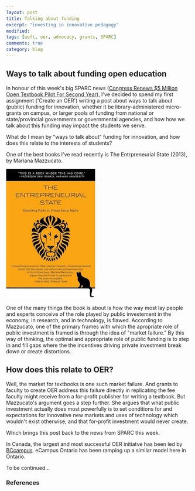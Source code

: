```yaml
---
layout: post
title: Talking about funding
excerpt: "investing in innovative pedagogy"
modified: 
tags: [uoft, oer, advocacy, grants, SPARC]
comments: true
category: blog
---
```



<h2>Ways to talk about funding open education</h2>

In honour of this week's big SPARC news (<a href="https://sparcopen.org/news/2018/open-textbooks-pilot-fy19/">Congress Renews $5 Million Open Textbook Pilot For Second Year</a>), I've decided to spend my first assignment ('Create an OER') writing a post about ways to talk about (public) funding for innovation, whether it be library-administered micro-grants on campus, or larger pools of funding from national or state/provincial governments or governmental agencies, and how how we talk about this funding may impact the students we serve. 

What do I mean by "ways to talk about" funding for innovation, and how does this relate to the interests of students? 

One of the best books I've read recently is The Entrpreneurial State (2013), by Mariana Mazzucato.

<a href="http://www.worldcat.org/oclc/862712864"><img src="/images/entrepreneurial-state-cover.jpeg"></a>

One of the many things the book is about is how the way most lay people and experts conceive of the role played by public investement in the economy, in research,  and in technology, is flawed. According to Mazzucato, one of the primary frames with which the apropriate role of public investment is framed is through the idea of "market failure." By this way of thinking, the optimal and appropriate role of public funding is to step in and fill gaps where the the incentives driving private investment break down or create distortions.

<h2>How does this relate to OER?</h2> 

Well, the market for textbooks is one such market failure. And grants to faculty to create OER address this failure directly in replicating the fee faculty might receive from a for-profit publisher for writing a textbook. But Mazzucato's argument goes a step further. She argues that what public investment actually does most powerfully is to set conditions for and expectations for innovative new markets and uses of technology which wouldn't exist otherwise, and that for-profit investment would never create.  

Which brings this post back to the news from SPARC this week. 

In Canada, the largest and most successful OER initiatve has been led by <a href="https://bccampus.ca/">BCcampus</a>. eCampus Ontario has been ramping up a similar model here in Ontario. 
 
To be continued...

<h3>References</h3>
